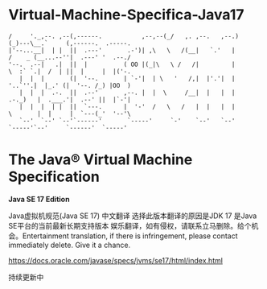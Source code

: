 # Virtual-Machine-Specifica-Java17
```
/     '._,--. ,--(,------.           ,--,--(_/   ,. ,--.   ,--.)      (_)---\__.`     (,------.  .-----.  
|'--...__|  | |  ||  .---'       .-')| ,\   \   /(__|   `.'   |       /    _ (__...--''|  .---' '  .--./  
'--.  .--|   .|  ||  |          ( OO |(_|\   \ /   /|         |       \  :` `.|  /  | ||  |     |  |('-.  
   |  |  |       (|  '--.       | `-'|  | \   '   /,|  |'.'|  |        '..`''.|  |_.' (|  '--. /_) |OO  ) 
   |  |  |  .-.  ||  .--'       ,--. |  |  \     /__|  |   |  |       .-._)   |  .___.'|  .--' ||  |`-'|  
   |  |  |  | |  ||  `---.      |  '-'  /   \   /   |  |   |  |       \       |  |     |  `---(_'  '--'\  
   `--'  `--' `--'`------'       `-----'     `-'    `--'   `--'        `-----'`--'     `------'  `-----'  
```

# The Java® Virtual Machine Specification

**Java SE 17 Edition**

Java虚拟机规范(Java SE 17)  中文翻译
选择此版本翻译的原因是JDK 17 是Java SE平台的当前最新长期支持版本
娱乐翻译，如有侵权，请联系立马删除。给个机会。Entertainment translation, if there is infringement, please contact immediately delete. Give it a chance.

https://docs.oracle.com/javase/specs/jvms/se17/html/index.html


持续更新中  

```